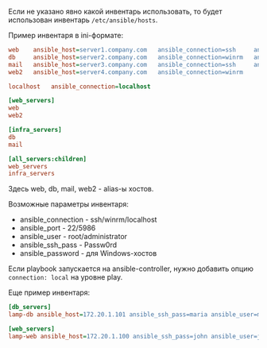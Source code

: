 Если не указано явно какой инвентарь использовать, то будет использован инвентарь `/etc/ansible/hosts`.

Пример инвентаря в ini-формате:

```ini
web    ansible_host=server1.company.com   ansible_connection=ssh     ansible_user=root
db     ansible_host=server2.company.com   ansible_connection=winrm   ansible_user=admin
mail   ansible_host=server3.company.com   ansible_connection=ssh     ansible_ssh_pass=Pa$$w0rd
web2   ansible_host=server4.company.com   ansible_connection=winrm

localhost   ansible_connection=localhost

[web_servers]
web
web2

[infra_servers]
db
mail

[all_servers:children]
web_servers
infra_servers
```

Здесь web, db, mail, web2 - alias-ы хостов.

Возможные параметры инвентаря:
- ansible_connection - ssh/winrm/localhost
- ansible_port - 22/5986
- ansible_user - root/administrator
- ansible_ssh_pass - Passw0rd
- ansible_password - для Windows-хостов

Если playbook запускается на ansible-controller, нужно добавить опцию `connection: local` на уровне play.

Еще пример инвентаря:

```ini
[db_servers]
lamp-db ansible_host=172.20.1.101 ansible_ssh_pass=maria ansible_user=maria

[web_servers]
lamp-web ansible_host=172.20.1.100 ansible_ssh_pass=john ansible_user=john
```